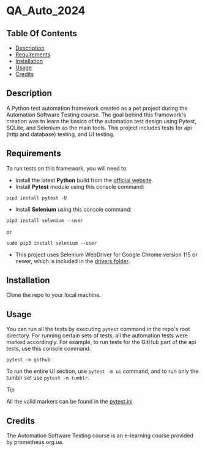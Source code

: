 # QA_Auto_2024

## Table Of Contents

* [Description](#description)
* [Requirements](#requirements)
* [Installation](#installation)
* [Usage](#usage)
* [Credits](#credits)

## Description

A Python test automation framework created as a pet project during the Automation Software Testing course. The goal behind this framework's creation was to learn the basics of the automation test design using Pytest, SQLite, and Selenium as the main tools. This project includes tests for api (http and database) testing, and UI testing.

## Requirements

To run tests on this framework, you will need to:
- Install the latest **Python** build from the [official website](https://www.python.org/downloads/).
- Install **Pytest** module using this console command:
```
pip3 install pytest -U
```
- Install **Selenium** using this console command:
```
pip3 install selenium --user
```
or
```
sudo pip3 install selenium --user
```
- This project uses Selenium WebDriver for Google Chrome version 115 or newer, which is included in the [drivers folder](/drivers).

## Installation

Clone the repo to your local machine.

## Usage

You can run all the tests by executing `pytest` command in the repo's root directory. For running certain sets of tests, all the automation tests were marked accordingly. For example, to run tests for the GitHub part of the api tests, use this console command:
```
pytest -m github
```
To run the entire UI section, use `pytest -m ui` command, and to run only the tumblr set use `pytest -m tumblr`.

> [!TIP]
> All the valid markers can be found in the [pytest.ini](pytest.ini)

## Credits

The Automation Software Testing course is an e-learning course provided by prometheus.org.ua.
